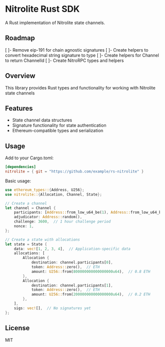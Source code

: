 # Nitrolite Rust SDK

A Rust implementation of Nitrolite state channels.

## Roadmap

[ ]- Remove eip-191 for chain agnostic signatures
[ ]- Create helpers to convert hexadecimal string signature to type
[ ]- Create helpers for Channel to return ChannelId
[ ]- Create NitroRPC types and helpers

## Overview

This library provides Rust types and functionality for working with Nitrolite state channels

## Features

- State channel data structures
- Signature functionality for state authentication
- Ethereum-compatible types and serialization

## Usage

Add to your Cargo.toml:

```toml
[dependencies]
nitrolite = { git = "https://github.com/example/rs-nitrolite" }
```

Basic usage:

```rust
use ethereum_types::{Address, U256};
use nitrolite::{Allocation, Channel, State};

// Create a channel
let channel = Channel {
    participants: [Address::from_low_u64_be(1), Address::from_low_u64_be(2)],
    adjudicator: Address::random(),
    challenge: 3600,  // 1 hour challenge period
    nonce: 1,
};

// Create a state with allocations
let state = State {
    data: vec![1, 2, 3, 4],  // Application-specific data
    allocations: [
        Allocation {
            destination: channel.participants[0],
            token: Address::zero(),  // ETH
            amount: U256::from(800000000000000000u64),  // 0.8 ETH
        },
        Allocation {
            destination: channel.participants[1],
            token: Address::zero(),  // ETH
            amount: U256::from(200000000000000000u64),  // 0.2 ETH
        },
    ],
    sigs: vec![],  // No signatures yet
};
```

## License

MIT
